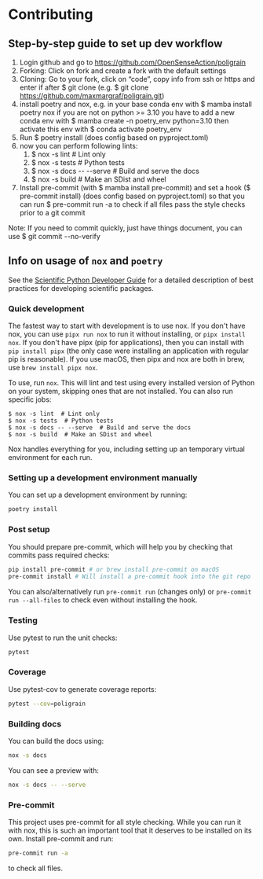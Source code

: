 # Contributing

## Step-by-step guide to set up dev workflow

1. Login github and go to https://github.com/OpenSenseAction/poligrain
1. Forking: Click on fork and create a fork with the default settings
1. Cloning: Go to your fork, click on “code”, copy info from ssh or https and
   enter if after $ git clone (e.g. $ git clone
   https://github.com/maxmargraf/poligrain.git)
1. install poetry and nox, e.g. in your base conda env with $ mamba install
   poetry nox if you are not on python >= 3.10 you have to add a new conda env
   with $ mamba create -n poetry_env python=3.10 then activate this env with $
   conda activate poetry_env
1. Run $ poetry install (does config based on pyproject.toml)
1. now you can perform following lints:
   1. $ nox -s lint # Lint only
   1. $ nox -s tests # Python tests
   1. $ nox -s docs -- --serve # Build and serve the docs
   1. $ nox -s build # Make an SDist and wheel
1. Install pre-commit (with $ mamba install pre-commit) and set a hook
   ($
   pre-commit install) (does config based on pyproject.toml) so that you can run
   $
   pre-commit run -a to check if all files pass the style checks prior to a git
   commit

Note: If you need to commit quickly, just have things document, you can use $
git commit --no-verify

## Info on usage of `nox` and `poetry`

See the [Scientific Python Developer Guide][spc-dev-intro] for a detailed
description of best practices for developing scientific packages.

[spc-dev-intro]: https://learn.scientific-python.org/development/

### Quick development

The fastest way to start with development is to use nox. If you don't have nox,
you can use `pipx run nox` to run it without installing, or `pipx install nox`.
If you don't have pipx (pip for applications), then you can install with
`pip install pipx` (the only case were installing an application with regular
pip is reasonable). If you use macOS, then pipx and nox are both in brew, use
`brew install pipx nox`.

To use, run `nox`. This will lint and test using every installed version of
Python on your system, skipping ones that are not installed. You can also run
specific jobs:

```console
$ nox -s lint  # Lint only
$ nox -s tests  # Python tests
$ nox -s docs -- --serve  # Build and serve the docs
$ nox -s build  # Make an SDist and wheel
```

Nox handles everything for you, including setting up an temporary virtual
environment for each run.

### Setting up a development environment manually

You can set up a development environment by running:

```bash
poetry install
```

### Post setup

You should prepare pre-commit, which will help you by checking that commits pass
required checks:

```bash
pip install pre-commit # or brew install pre-commit on macOS
pre-commit install # Will install a pre-commit hook into the git repo
```

You can also/alternatively run `pre-commit run` (changes only) or
`pre-commit run --all-files` to check even without installing the hook.

### Testing

Use pytest to run the unit checks:

```bash
pytest
```

### Coverage

Use pytest-cov to generate coverage reports:

```bash
pytest --cov=poligrain
```

### Building docs

You can build the docs using:

```bash
nox -s docs
```

You can see a preview with:

```bash
nox -s docs -- --serve
```

### Pre-commit

This project uses pre-commit for all style checking. While you can run it with
nox, this is such an important tool that it deserves to be installed on its own.
Install pre-commit and run:

```bash
pre-commit run -a
```

to check all files.
